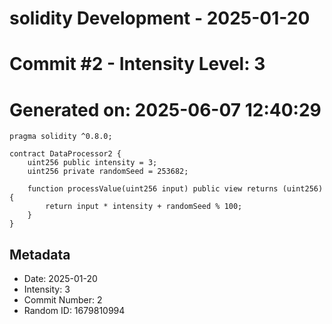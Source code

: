 ﻿# solidity Development - 2025-01-20
# Commit #2 - Intensity Level: 3
# Generated on: 2025-06-07 12:40:29
```solidity
pragma solidity ^0.8.0;

contract DataProcessor2 {
    uint256 public intensity = 3;
    uint256 private randomSeed = 253682;

    function processValue(uint256 input) public view returns (uint256) {
        return input * intensity + randomSeed % 100;
    }
}
```
## Metadata
- Date: 2025-01-20
- Intensity: 3
- Commit Number: 2
- Random ID: 1679810994
